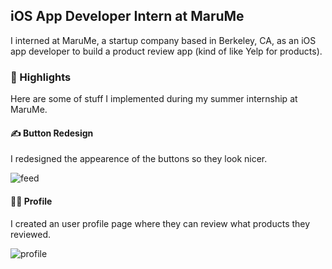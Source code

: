 ## iOS App Developer Intern at MaruMe

I interned at MaruMe, a startup company based in Berkeley, CA, as an iOS app developer to build a product review app (kind of like Yelp for products).

### 🌟 Highlights

Here are some of stuff I implemented during my summer internship at MaruMe.

#### ✍️ Button Redesign

I redesigned the appearence of the buttons so they look nicer.

![feed](/marume-feed.jpeg)

#### 🙍‍♀️ Profile

I created an user profile page where they can review what products they reviewed.

![profile](/marume-profile.jpeg)